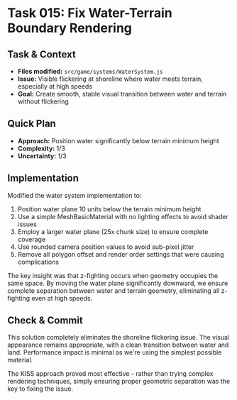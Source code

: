 # Task 015: Fix Water-Terrain Boundary Rendering

## Task & Context
- **Files modified:** `src/game/systems/WaterSystem.js`
- **Issue:** Visible flickering at shoreline where water meets terrain, especially at high speeds
- **Goal:** Create smooth, stable visual transition between water and terrain without flickering

## Quick Plan
- **Approach:** Position water significantly below terrain minimum height
- **Complexity:** 1/3
- **Uncertainty:** 1/3

## Implementation
Modified the water system implementation to:
1. Position water plane 10 units below the terrain minimum height
2. Use a simple MeshBasicMaterial with no lighting effects to avoid shader issues
3. Employ a larger water plane (25x chunk size) to ensure complete coverage
4. Use rounded camera position values to avoid sub-pixel jitter
5. Remove all polygon offset and render order settings that were causing complications

The key insight was that z-fighting occurs when geometry occupies the same space. By moving the water plane significantly downward, we ensure complete separation between water and terrain geometry, eliminating all z-fighting even at high speeds.

## Check & Commit
This solution completely eliminates the shoreline flickering issue. The visual appearance remains appropriate, with a clean transition between water and land. Performance impact is minimal as we're using the simplest possible material.

The KISS approach proved most effective - rather than trying complex rendering techniques, simply ensuring proper geometric separation was the key to fixing the issue.
